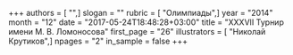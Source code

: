 +++
authors = [ "",]
slogan = ""
rubric = [ "Олимпиады",]
year = "2014"
month = "12"
date = "2017-05-24T18:48:28+03:00"
title = "XXXVII Турнир имени М. В. Ломоносова"
first_page = "26"
illustrators = [ "Николай Крутиков",]
npages = "2"
in_sample = false
+++
